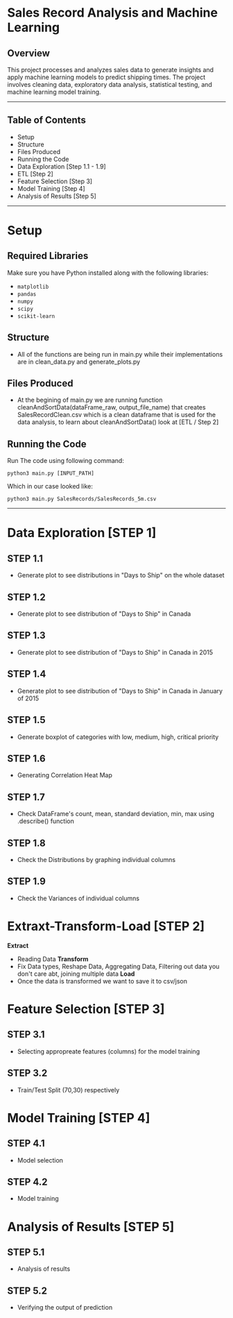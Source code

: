 # Sales Record Analysis and Machine Learning
## **Overview** 
This project processes and analyzes sales data to generate insights and apply machine learning models to predict shipping times. The project involves cleaning data, exploratory data analysis, statistical testing, and machine learning model training.

---

## Table of Contents 
- Setup
- Structure
- Files Produced
- Running the Code
- Data Exploration  [Step 1.1 - 1.9]  
- ETL [Step 2]
- Feature Selection  [Step 3]
- Model Training  [Step 4]
- Analysis of Results [Step 5]

---

# Setup #
## **Required Libraries** 
Make sure you have Python installed along with the following libraries:
- `matplotlib`
- `pandas`
- `numpy`
- `scipy`
- `scikit-learn`

## **Structure** 
- All of the functions are being run in main.py while their implementations are in clean_data.py and generate_plots.py 

## **Files Produced** 
- At the begining of main.py we are running function cleanAndSortData(dataFrame_raw, output_file_name) that creates SalesRecordClean.csv
which is a clean dataframe that is used for the data analysis, to learn about cleanAndSortData() look at [ETL / Step 2]


## **Running the Code** 
Run The code using following command:
```
python3 main.py [INPUT_PATH]
```
Which in our case looked like:
```
python3 main.py SalesRecords/SalesRecords_5m.csv
```
---
# Data Exploration [STEP 1] 
## **STEP 1.1** 
- Generate plot to see distributions in "Days to Ship" on the whole dataset

## **STEP 1.2**
- Generate plot to see distribution of "Days to Ship" in Canada

## **STEP 1.3**
- Generate plot to see distribution of "Days to Ship" in Canada in 2015

## **STEP 1.4** 
- Generate plot to see distribution of "Days to Ship" in Canada in January of 2015

## **STEP 1.5** 
- Generate boxplot of categories with low, medium, high, critical priority 

## **STEP 1.6** 
- Generating Correlation Heat Map 

## **STEP 1.7**
- Check DataFrame's count, mean, standard deviation, min, max using .describe() function

## **STEP 1.8**
- Check the Distributions by graphing individual columns

## **STEP 1.9**
- Check the Variances of individual columns


# Extraxt-Transform-Load [STEP 2] 
**Extract**
- Reading Data
**Transform**
- Fix Data types, Reshape Data, Aggregating Data, Filtering out data you don't care abt, joining multiple data
**Load**
- Once the data is transformed we want to save it to csv/json

# Feature Selection [STEP 3] 
## **STEP 3.1**
- Selecting appropreate features (columns) for the model training

## **STEP 3.2**
- Train/Test Split (70,30) respectively

# Model Training [STEP 4]
## **STEP 4.1** 
- Model selection

## **STEP 4.2**
- Model training


# Analysis of Results [STEP 5]
## **STEP 5.1** 
- Analysis of results

## **STEP 5.2**
- Verifying the output of prediction



    

    





